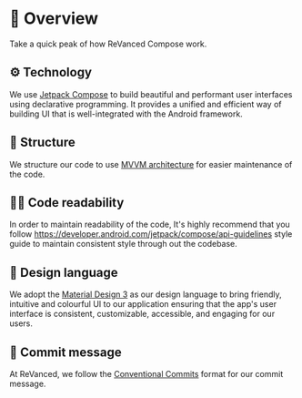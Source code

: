# 💁 Overview
Take a quick peak of how ReVanced Compose work.

## ⚙️ Technology
We use [Jetpack Compose](https://developer.android.com/jetpack/compose) to 
build beautiful and performant user interfaces using declarative programming. 
It provides a unified and efficient way of building UI that is well-integrated with the Android framework. 

## 📂 Structure
We structure our code to use [MVVM architecture](https://developer.android.com/topic/libraries/architecture/viewmodel) for easier maintenance of the code. 

## 🧑‍💻 Code readability
In order to maintain readability of the code, It's highly recommend that you follow 
https://developer.android.com/jetpack/compose/api-guidelines style guide to maintain
consistent style through out the codebase. 

## 🎨 Design language
We adopt the [Material Design 3](https://m3.material.io) as our design language to 
bring friendly, intuitive and colourful UI to our application ensuring that the 
app's user interface is consistent, customizable, accessible, and engaging for our users. 

## 📃 Commit message
At ReVanced, we follow the [Conventional Commits](https://www.conventionalcommits.org/en/v1.0.0) 
format for our commit message. 

